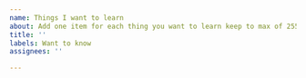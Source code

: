 ```yaml
---
name: Things I want to learn
about: Add one item for each thing you want to learn keep to max of 255 characters
title: ''
labels: Want to know
assignees: ''

---
```



